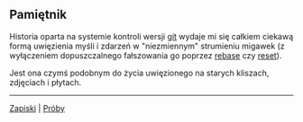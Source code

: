 ## Pamiętnik

Historia oparta na systemie kontroli wersji [git](https://git-scm.com/docs/git) wydaje mi się całkiem ciekawą formą uwięzienia myśli i zdarzeń w "niezmiennym"  strumieniu migawek (z wyłączeniem dopuszczalnego fałszowania go poprzez [rebase](https://git-scm.com/docs/git-rebase) czy [reset](https://git-scm.com/docs/git-reset)). 

Jest ona czymś podobnym do życia uwięzionego na starych kliszach, zdjęciach i płytach.


---

[Zapiski](./techniczne/zapiski.md) | [Próby](./techniczne/proby.md)
